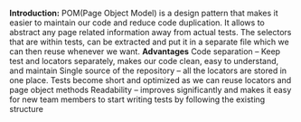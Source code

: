 **Introduction:**
POM(Page Object Model) is a design pattern that makes it easier to maintain our code and reduce code duplication.
It allows to abstract any page related information away from actual tests.
The selectors that are within tests, can be extracted and put it in a separate file which we can then reuse whenever we want.
**Advantages**
Code separation – Keep test and locators separately, makes our code clean, easy to understand, and maintain
Single source of the repository – all the locators are stored in one place. Tests become short and optimized as we can reuse locators and page object methods
Readability – improves significantly and makes it easy for new team members to start writing tests by following the existing structure

